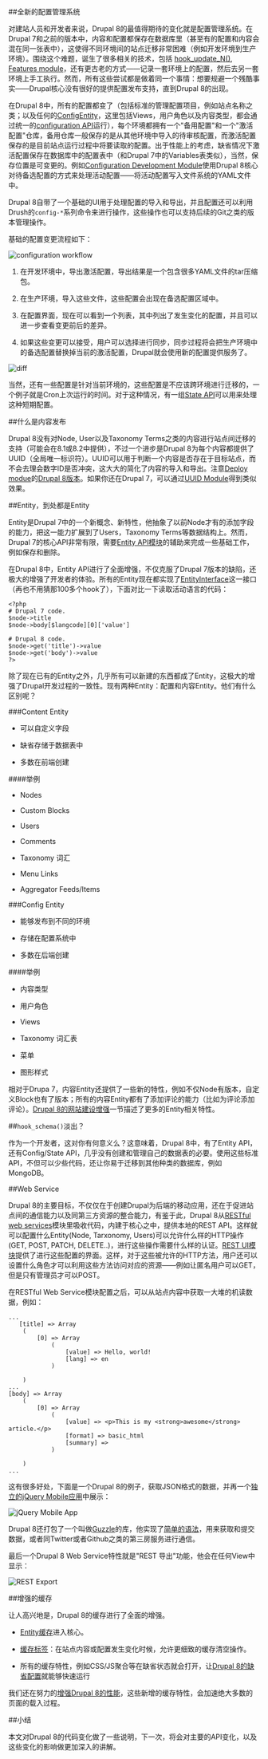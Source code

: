 ##全新的配置管理系统

对建站人员和开发者来说，Drupal 8的最值得期待的变化就是配置管理系统。在Drupal 7和之前的版本中，内容和配置都保存在数据库里（甚至有的配置和内容会混在同一张表中），这使得不同环境间的站点迁移非常困难（例如开发环境到生产环境）。围绕这个难题，诞生了很多相关的技术，包括 [hook_update_N()](https://api.drupal.org/api/drupal/modules!system!system.api.php/function/hook_update_N/7), [Features module](https://drupal.org/project/features)，还有更古老的方式——记录一套环境上的配置，然后去另一套环境上手工执行。然而，所有这些尝试都是做着同一个事情：想要规避一个残酷事实——Drupal核心没有很好的提供配置发布支持，直到Drupal 8的出现。

在Drupal 8中，所有的配置都变了（包括标准的管理配置项目，例如站点名称之类；以及任何的[ConfigEntity](https://api.drupal.org/api/drupal/core%21lib%21Drupal%21Core%21Config%21Entity%21ConfigEntityInterface.php/interface/ConfigEntityInterface/8)，这里包括Views，用户角色以及内容类型，都会通过统一的[configuration API](https://api.drupal.org/api/drupal/core%21modules%21system%21core.api.php/group/config_api/8)运行），每个环境都拥有一个"备用配置"和一个"激活配置"仓库，备用仓库一般保存的是从其他环境中导入的待审核配置，而激活配置保存的是目前站点运行过程中将要读取的配置。出于性能上的考虑，缺省情况下激活配置保存在数据库中的配置表中（和Drupal 7中的Variables表类似），当然，保存位置是可变更的。例如[Configuration Development Module](https://www.drupal.org/project/config_devel)使用Drupal 8核心对待备选配置的方式来处理活动配置——将活动配置写入文件系统的YAML文件中。

Drupal 8自带了一个基础的UI用于处理配置的导入和导出，并且配置还可以利用Drush的```config-*```系列命令来进行操作，这些操作也可以支持后续的Git之类的版本管理操作。

基础的配置变更流程如下：

![configuration workflow](/sites/default/files/get_image/7f0626282f1d9d0ec3e8998a455ec5ef.png)

1. 在开发环境中，导出激活配置，导出结果是一个包含很多YAML文件的tar压缩包。

2. 在生产环境，导入这些文件，这些配置会出现在备选配置区域中。

3. 在配置界面，现在可以看到一个列表，其中列出了发生变化的配置，并且可以进一步查看变更前后的差异。

4. 如果这些变更可以接受，用户可以选择进行同步，同步过程将会把生产环境中的备选配置替换掉当前的激活配置，Drupal就会使用新的配置提供服务了。

![diff](/sites/default/files/get_image/4e33774b0c1772bbdf2f99dda97f4808.png)

当然，还有一些配置是针对当前环境的，这些配置是不应该跨环境进行迁移的，一个例子就是Cron上次运行的时间。对于这种情况，有一组[State API](https://api.drupal.org/api/drupal/core%21modules%21system%21core.api.php/group/state_api/8)可以用来处理这种短期配置。

##什么是内容发布

Drupal 8没有对Node, User以及Taxonomy Terms之类的内容进行站点间迁移的支持（可能会在8.1或8.2中提供），不过一个进步是Drupal 8为每个内容都提供了UUID（全局唯一标识符）。UUID可以用于判断一个内容是否存在于目标站点，而不会去理会数字ID是否冲突，这大大的简化了内容的导入和导出。注意[Deploy modue](https://www.drupal.org/project/deploy)的[Drupal 8版本](https://www.drupal.org/node/2112799)。如果你还在Drupal 7，可以通过[UUID Module](http://drupal.org/project/uuid)得到类似效果。

##Entity，到处都是Entity

Entity是Drupal 7中的一个新概念、新特性，他抽象了以前Node才有的添加字段的能力，把这一能力扩展到了Users，Taxonomy Terms等数据结构上。然而，Drupal 7的核心API非常有限，需要[Entity API模块](https://www.drupal.org/project/entity)的辅助来完成一些基础工作，例如保存和删除。

在Drupal 8中，Entity API进行了全面增强，不仅克服了Drupal 7版本的缺陷，还极大的增强了开发者的体验。所有的Entity现在都实现了[EntityInterface](https://api.drupal.org/api/drupal/core%21lib%21Drupal%21Core%21Entity%21EntityInterface.php/interface/EntityInterface/8)这一接口（再也不用猜那100多个hook了），下面对比一下读取活动语言的代码：

    <?php
    # Drupal 7 code.
    $node->title
    $node->body[$langcode][0]['value']

    # Drupal 8 code.
    $node->get('title')->value
    $node->get('body')->value
    ?>
    
除了现在已有的Entity之外，几乎所有可以新建的东西都成了Entity，这极大的增强了Drupal开发过程的一致性。现有两种Entity：配置和内容Entity。他们有什么区别呢？

###Content Entity

* 可以自定义字段

* 缺省存储于数据表中

* 多数在前端创建 

####举例

* Nodes

* Custom Blocks

* Users

* Comments

* Taxonomy 词汇

* Menu Links

* Aggregator Feeds/Items

###Config Entity

* 能够发布到不同的环境

* 存储在配置系统中

* 多数在后端创建

####举例

* 内容类型

* 用户角色

* Views

* Taxonomy 词汇表

* 菜单

* 图形样式

相对于Drupa 7，内容Entity还提供了一些新的特性，例如不仅Node有版本，自定义Block也有了版本；所有的内容Entity都有了添加评论的能力（比如为评论添加评论）。[Drupal 8的网站建设增强](https://www.acquia.com/blog/ultimate-guide-drupal-8-episode-3-site-builder-improvements)一节描述了更多的Entity相关特性。

##```hook_schema()```淡出？

作为一个开发者，这对你有何意义么？这意味着，Drupal 8中，有了Entity API，还有Config/State API，几乎没有创建和管理自己的数据表的必要。使用这些标准API，不但可以少些代码，还让你易于迁移到其他种类的数据库，例如MongoDB。

##Web Service

Drupal 8的主要目标，不仅仅在于创建Drupal为后端的移动应用，还在于促进站点间的通信能力以及同第三方资源的整合能力，有鉴于此，Drupal 8从[RESTful web services](https://drupal.org/documentation/modules/rest)模块里吸收代码，内建于核心之中，提供本地的REST API。这样就可以配置什么Entity(Node, Tarxonomy, Users)可以允许什么样的HTTP操作(GET, POST, PATCH, DELETE..)，进行这些操作需要什么样的认证。[REST UI模块](https://www.drupal.org/project/restui)提供了进行这些配置的界面。这样，对于这些被允许的HTTP方法，用户还可以设置什么角色才可以利用这些方法访问对应的资源——例如让匿名用户可以GET，但是只有管理员才可以POST。

在RESTful Web Service模块配置之后，可以从站点内容中获取一大堆的机读数据，例如：

    ...
       [title] => Array
        (
            [0] => Array
                (
                    [value] => Hello, world!
                    [lang] => en
                )

        )
    ...
    [body] => Array
        (
            [0] => Array
                (
                    [value] => <p>This is my <strong>awesome</strong> article.</p>
                    [format] => basic_html
                    [summary] =>
                )

        )
    ...
    
这有很多好处，下面是一个Drupal 8的例子，获取JSON格式的数据，并再一个[独立的jQuery Mobile应用](https://github.com/webchickenator/d8ws)中展示：

![jQuery Mobile App](/sites/default/files/get_image/433d3a7e6f0bddde2c1d2d89d8d2b0b5.png)

Drupal 8还打包了一个叫做[Guzzle](http://guzzle.readthedocs.org/en/latest/)的库，他实现了[简单的语法](https://gist.github.com/webchickenator/e1900c641ffc6dac6cfc)，用来获取和提交数据，或者同Twitter或者Github之类的第三房服务进行通信。

最后一个Drupal 8 Web Service特性就是"REST 导出"功能，他会在任何View中显示：

![REST Export](/sites/default/files/get_image/c46d108c79d715d116e33173b786f20d.png)

##增强的缓存

让人高兴地是，Drupal 8的缓存进行了全面的增强。

* [Entity缓存](https://www.drupal.org/project/entitycache)进入核心。

* [缓存标签](https://www.drupal.org/node/1884800)：在站点内容或配置发生变化时候，允许更细致的缓存清空操作。

* 所有的缓存特性，例如CSS/JS聚合等在缺省状态就会打开，让[Drupal 8的缺省配置](http://wimleers.com/article/performance-calendar-2013-making-the-entire-web-fast)就能够快速运行

我们还在努力的[增强Drupal 8的性能](https://www.drupal.org/node/1744302)，这些新增的缓存特性，会加速绝大多数的页面的载入过程。

##小结

本文对Drupal 8的代码变化做了一些说明，下一次，将会对主要的API变化，以及这些变化的影响做更加深入的讲解。